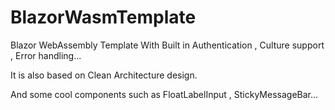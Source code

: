 # BlazorWasmTemplate
Blazor WebAssembly Template With Built in Authentication , Culture support , Error handling...

It is also based on Clean Architecture design.

And some cool components such as FloatLabelInput , StickyMessageBar...
